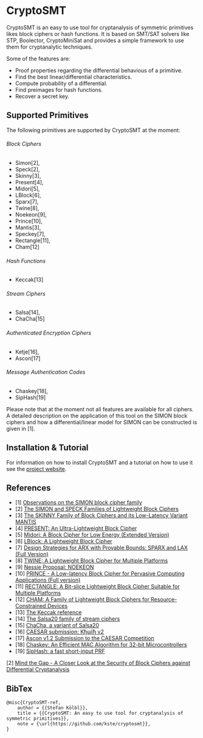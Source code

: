 CryptoSMT
=========

CryptoSMT is an easy to use tool for cryptanalysis of symmetric primitives likes 
block ciphers or hash functions. It is based on SMT/SAT solvers like STP, Boolector, 
CryptoMiniSat and provides a simple framework to use them for cryptanalytic techniques.

Some of the features are:
* Proof properties regarding the differential behavious of a primitive.
* Find the best linear/differential characteristics.
* Compute probability of a differential.
* Find preimages for hash functions.
* Recover a secret key.

Supported Primitives
----------

The following primitives are supported by CryptoSMT at the moment: 

###### Block Ciphers
* Simon[2], 
* Speck[2], 
* Skinny[3],
* Present[4],
* Midori[5],
* LBlock[6],
* Sparx[7],
* Twine[8],
* Noekeon[9],
* Prince[10],
* Mantis[3],
* Speckey[7],
* Rectangle[11],
* Cham[12]

###### Hash Functions
* Keccak[13]

###### Stream Ciphers
* Salsa[14], 
* ChaCha[15]

###### Authenticated Encryption Ciphers
* Ketje[16], 
* Ascon[17]

###### Message Authentication Codes
* Chaskey[18], 
* SipHash[19]

Please note that at the moment not all features are available for all ciphers. A
detailed description on the application of this tool on the SIMON block ciphers and
how a differential/linear model for SIMON can be constructed is given in [1].

Installation & Tutorial
----------

For information on how to install CryptoSMT and a tutorial on how to use it see 
the [project website](https://kste.dk/cryptosmt.html).

References
----------

+ [1] [Observations on the SIMON block cipher family](http://eprint.iacr.org/2015/145)
+ [2] [The SIMON and SPECK Families of Lightweight Block Ciphers](https://eprint.iacr.org/2013/404)
+ [3] [The SKINNY Family of Block Ciphers and its Low-Latency Variant MANTIS](https://eprint.iacr.org/2016/660)
+ [4] [PRESENT: An Ultra-Lightweight Block Cipher](https://link.springer.com/chapter/10.1007/978-3-540-74735-2_31)
+ [5] [Midori: A Block Cipher for Low Energy (Extended Version)](https://eprint.iacr.org/2015/1142)
+ [6] [LBlock: A Lightweight Block Cipher](https://link.springer.com/chapter/10.1007/978-3-642-21554-4_19)
+ [7] [Design Strategies for ARX with Provable Bounds: SPARX and LAX (Full Version)](https://eprint.iacr.org/2016/984)
+ [8] [TWINE: A Lightweight Block Cipher for Multiple Platforms](https://pdfs.semanticscholar.org/26b9/d188fc506fb34247c57dc365547f961576d7.pdf)
+ [9] [Nessie Proposal: NOEKEON](http://gro.noekeon.org/Noekeon-spec.pdf)
+ [10] [PRINCE - A Low-latency Block Cipher for Pervasive Computing Applications (Full version)](https://eprint.iacr.org/2012/529)
+ [11] [RECTANGLE: A Bit-slice Lightweight Block Cipher Suitable for Multiple Platforms](https://eprint.iacr.org/2014/084)
+ [12] [CHAM: A Family of Lightweight Block Ciphers for Resource-Constrained Devices](https://link.springer.com/chapter/10.1007/978-3-319-78556-1_1)
+ [13] [The Keccak reference](https://keccak.team/files/Keccak-reference-3.0.pdf)
+ [14] [The Salsa20 family of stream ciphers](https://cr.yp.to/snuffle/salsafamily-20071225.pdf)
+ [15] [ChaCha, a variant of Salsa20](https://cr.yp.to/chacha/chacha-20080128.pdf)
+ [16] [CAESAR submission: Kђѡїђ v2](https://competitions.cr.yp.to/round3/ketjev2.pdf)
+ [17] [Ascon v1.2 Submission to the CAESAR Competition](https://competitions.cr.yp.to/round3/asconv12.pdf)
+ [18] [Chaskey: An Efficient MAC Algorithm for 32-bit Microcontrollers](https://eprint.iacr.org/2014/386)
+ [19] [SipHash: a fast short-input PRF](https://131002.net/siphash/siphash.pdf)

[2] [Mind the Gap - A Closer Look at the Security of Block Ciphers against Differential Cryptanalysis](https://eprint.iacr.org/2018/689)

BibTex
----------
```
@misc{CryptoSMT-ref,
    author = {{Stefan Kölbl}},
    title = {{CryptoSMT: An easy to use tool for cryptanalysis of symmetric primitives}},
    note = {\url{https://github.com/kste/cryptosmt}},
}
```
